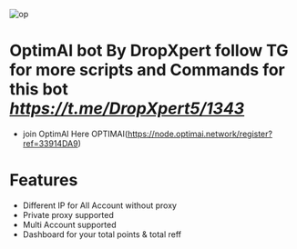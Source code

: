 ![op](https://github.com/user-attachments/assets/175b3164-97e5-4a0a-82b9-575d73236908)
# OptimAI bot By DropXpert follow TG for more scripts and Commands for this bot *https://t.me/DropXpert5/1343*
* join OptimAI Here OPTIMAI(https://node.optimai.network/register?ref=33914DA9)
# Features
* Different IP for All Account without proxy
* Private proxy supported
* Multi Account supported
* Dashboard for your total points & total reff
